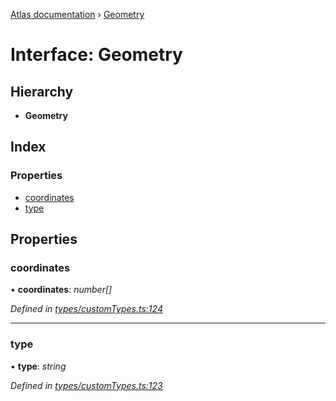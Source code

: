 [Atlas documentation](../globals.md) › [Geometry](geometry.md)

# Interface: Geometry

## Hierarchy

* **Geometry**

## Index

### Properties

* [coordinates](geometry.md#coordinates)
* [type](geometry.md#type)

## Properties

###  coordinates

• **coordinates**: *number[]*

*Defined in [types/customTypes.ts:124](https://github.com/chronark/atlas/blob/11701e8/src/types/customTypes.ts#L124)*

___

###  type

• **type**: *string*

*Defined in [types/customTypes.ts:123](https://github.com/chronark/atlas/blob/11701e8/src/types/customTypes.ts#L123)*
